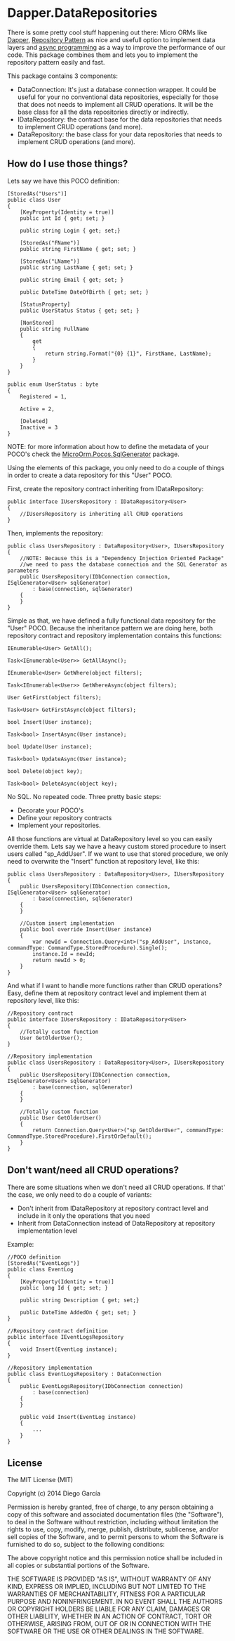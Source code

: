 Dapper.DataRepositories
=======================
There is some pretty cool stuff happening out there: Micro ORMs like [Dapper](https://code.google.com/p/dapper-dot-net/), [Repository Pattern](http://msdn.microsoft.com/en-us/library/ff649690.aspx) as nice and usefull option to implement data layers and [async programming](http://msdn.microsoft.com/en-us/library/hh191443.aspx) as a way to improve the performance of our code. This package combines them and lets you to implement the repository pattern easily and fast.  

This package contains 3 components:

* DataConnection: It's just a database connection wrapper. It could be useful for your no conventional data repositories, especially for those that does not needs to implement all CRUD operations. It will be the base class for all the data repositories directly or indirectly.
* IDataRepository: the contract base for the data repositories that needs to implement CRUD operations (and more). 
* DataRepository: the base class for your data repositories that needs to implement CRUD operations (and more).  


How do I use those things?
--------------------------
Lets say we have this POCO definition:

    [StoredAs("Users")]
    public class User
	{
		[KeyProperty(Identity = true)]
		public int Id { get; set; }
		
		public string Login { get; set;}
		
		[StoredAs("FName")]
		public string FirstName { get; set; }
		
		[StoredAs("LName")]
		public string LastName { get; set; }
		
		public string Email { get; set; }
		
		public DateTime DateOfBirth { get; set; }
		
		[StatusProperty]
		public UserStatus Status { get; set; }
		
		[NonStored]
		public string FullName
		{
			get
			{
				return string.Format("{0} {1}", FirstName, LastName);
			}
		}
	}
	
	public enum UserStatus : byte
	{
		Registered = 1,
		
		Active = 2,
		
		[Deleted]
		Inactive = 3
	}

NOTE: for more information about how to define the metadata of your POCO's check the [MicroOrm.Pocos.SqlGenerator](https://github.com/ElNinjaGaiden/MicroOrm.Pocos.SqlGenerator) package.  

Using the elements of this package, you only need to do a couple of things in order to create a data repository for this "User" POCO.  

First, create the repository contract inheriting from IDataRepository:

    public interface IUsersRepository : IDataRepository<User>
    {
        //IUsersRepository is inheriting all CRUD operations 
    }
    
Then, implements the repository:

    public class UsersRepository : DataRepository<User>, IUsersRepository
    {
        //NOTE: Because this is a "Dependency Injection Oriented Package"
        //we need to pass the database connection and the SQL Generator as parameters
        public UsersRepository(IDbConnection connection, ISqlGenerator<User> sqlGenerator)
            : base(connection, sqlGenerator)
        {
        }
    }
    
Simple as that, we have defined a fully functional data repository for the "User" POCO. Because the inheritance pattern we are doing here, both repository contract and repository implementation contains this functions: 

    IEnumerable<User> GetAll();
    
    Task<IEnumerable<User>> GetAllAsync();
    
    IEnumerable<User> GetWhere(object filters);
    
    Task<IEnumerable<User>> GetWhereAsync(object filters);
    
    User GetFirst(object filters);
    
    Task<User> GetFirstAsync(object filters);
    
    bool Insert(User instance);
    
    Task<bool> InsertAsync(User instance);
    
    bool Update(User instance);
    
    Task<bool> UpdateAsync(User instance);
    
    bool Delete(object key);
    
    Task<bool> DeleteAsync(object key);

No SQL. No repeated code. Three pretty basic steps:
* Decorate your POCO's
* Define your repository contracts
* Implement your repositories.  

All those functions are virtual at DataRepository level so you can easily override them. Lets say we have a heavy custom stored procedure to insert users called "sp_AddUser". If we want to use that stored procedure, we only need to overwrite the "Insert" function at repository level, like this:

    public class UsersRepository : DataRepository<User>, IUsersRepository
    {
        public UsersRepository(IDbConnection connection, ISqlGenerator<User> sqlGenerator)
            : base(connection, sqlGenerator)
        {
        }
        
        //Custom insert implementation
        public bool override Insert(User instance)
        {
            var newId = Connection.Query<int>("sp_AddUser", instance, commandType: CommandType.StoredProcedure).Single();
            instance.Id = newId;
            return newId > 0;
        }
    }

And what if I want to handle more functions rather than CRUD operations? Easy, define them at repository contract level and implement them at repository level, like this:

    //Repository contract
    public interface IUsersRepository : IDataRepository<User>
    {
        //Totally custom function
        User GetOlderUser();
    }
    
    //Repository implementation
    public class UsersRepository : DataRepository<User>, IUsersRepository
    {
        public UsersRepository(IDbConnection connection, ISqlGenerator<User> sqlGenerator)
            : base(connection, sqlGenerator)
        {
        }
        
        //Totally custom function
        public User GetOlderUser()
        {
            return Connection.Query<User>("sp_GetOlderUser", commandType: CommandType.StoredProcedure).FirstOrDefault();
        }
    }
	
Don't want/need all CRUD operations?
------------------------------------

There are some situations when we don't need all CRUD operations. If that' the case, we only need to do a couple of variants:

* Don't inherit from IDataRepository at repository contract level and include in it only the operations that you need
* Inherit from DataConnection instead of DataRepository at repository implementation level

Example:

	//POCO definition
	[StoredAs("EventLogs")]
    public class EventLog
	{
		[KeyProperty(Identity = true)]
		public long Id { get; set; }
		
		public string Description { get; set;}
		
		public DateTime AddedOn { get; set; }
	}
	
	//Repository contract definition
	public interface IEventLogsRepository
	{
		void Insert(EventLog instance);
	}
	
	//Repository implementation
	public class EventLogsRepository : DataConnection
	{
		public EventLogsRepository(IDbConnection connection)
			: base(connection)
		{
		}
		
		public void Insert(EventLog instance)
		{
			...
		}
	}
	
License
-------
The MIT License (MIT)

Copyright (c) 2014 Diego García

Permission is hereby granted, free of charge, to any person obtaining a copy
of this software and associated documentation files (the "Software"), to deal
in the Software without restriction, including without limitation the rights
to use, copy, modify, merge, publish, distribute, sublicense, and/or sell
copies of the Software, and to permit persons to whom the Software is
furnished to do so, subject to the following conditions:

The above copyright notice and this permission notice shall be included in
all copies or substantial portions of the Software.

THE SOFTWARE IS PROVIDED "AS IS", WITHOUT WARRANTY OF ANY KIND, EXPRESS OR
IMPLIED, INCLUDING BUT NOT LIMITED TO THE WARRANTIES OF MERCHANTABILITY,
FITNESS FOR A PARTICULAR PURPOSE AND NONINFRINGEMENT. IN NO EVENT SHALL THE
AUTHORS OR COPYRIGHT HOLDERS BE LIABLE FOR ANY CLAIM, DAMAGES OR OTHER
LIABILITY, WHETHER IN AN ACTION OF CONTRACT, TORT OR OTHERWISE, ARISING FROM,
OUT OF OR IN CONNECTION WITH THE SOFTWARE OR THE USE OR OTHER DEALINGS IN
THE SOFTWARE.
